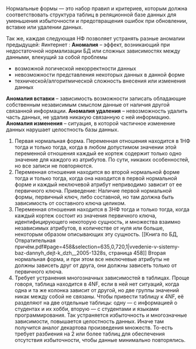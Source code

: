 Нормальные формы — это набор правил и критериев, которым должна соответствовать структура таблиц в реляционной базе данных для уменьшения избыточности и предотвращения ошибок при обновлении, вставке или удалении данных.

Так же, каждая следующая НФ позволяет устранять разные аномалии предыдущей:
#интернет :
**Аномалия** – эффект, возникающий при недостаточной нормализации БД или сложных зависимостях между данными, влекущий за собой проблемы
- возможной логической некорректности данных
- невозможности представления некоторых данных в данной форме
- технической/алгоритмической сложность внесения или изменения данных

**Аномалия вставки** – зависимость возможности записать обладающие собственным независимым смыслом данные от наличия другой связанной информации.
**Аномалия удаления** – невозможность удалить часть данных, не удалив никакую связанную с ней информацию.
**Аномалия изменения** – ситуация, в которой частичное изменение данных нарушает целостность базы данных.

1) Первая нормальная форма. Переменная отношения находится в 1НФ тогда и только тогда, когда в любом допустимом значении этой переменной отношения каждый ее кортеж содержит только одно значение для каждого из атрибутов. По сути, никаких особенностей, но все записи не повторяются.
2) Переменная отношения находится во второй нормальной форме тогда и только тогда, когда она находится в первой нормальной форме и каждый неключевой атрибут неприводимо зависит от ее первичного ключа.
	Приведение: Наличие первой нормальной формы, первичный ключ, либо составной, но там должна быть зависимость от составного ключа целиком.
3) Переменная отношения находится в ЗНФ тогда и только тогда, когда каждый кортеж состоит из значения первичного ключа, идентифицирующего некоторую сущность, и множества взаимно независимых атрибутов, в количестве от нуля или больше, некоторым образом описывающих эту сущность.
	[[Книга по БД, Отвратительная причём.pdf#page=458&selection=635,0,720,1|vvedenie-v-sistemy-baz-dannyh_dejt-k_dzh__2005-1328s, страница 458]]
		Вторая нормальная форма, и при этом все неключевые атрибуты не должны зависеть друг от друга, они должны зависеть только от первичного ключа.
4) Требует устранения многозначных зависимостей в таблицах. Проще говоря, таблица находится в 4NF, если в ней нет ситуаций, когда одна и та же колонка зависит от другой, но две группы значений никак между собой не связаны.
	Чтобы привести таблицу к 4NF, её разделяют на две отдельные таблицы: одну — с информацией о студентах и их хобби, вторую — с студентами и языками программирования. Так устраняется избыточность и многозначные зависимости, повышается целостность данных. Иначе там получится аналог декартова произведения множеств.
		То-есть требует разбиения на 2 или более таблиц для обеспечения отсутствия избыточности, чтобы данные минимально повторялись.